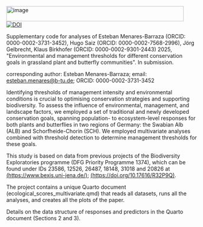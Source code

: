 <img width="468" height="40" alt="image" src="https://github.com/user-attachments/assets/090f98e6-ac43-4fe4-9fd1-39f78c2397a2" />[![DOI](https://zenodo.org/badge/DOI/10.5281/zenodo.15858289.svg)](https://doi.org/10.5281/zenodo.15858289)

Supplementary code for analyses of Esteban Menares-Barraza (ORCID: 0000-0002-3731-3452), Hugo Saiz (ORCID: 0000-0002-7568-2996), Jörg Gelbrecht, Klaus Birkhofer (ORCID: 0000-0002-9301-2443) 2025, "Environmental and management thresholds for different conservation goals in grassland plant and butterfly communities". In submission.

corresponding author: Esteban Menares-Barraza; email: esteban.menares@b-tu.de; ORCID: 0000-0002-3731-3452

Identifying thresholds of management intensity and environmental conditions is crucial to optimising conservation strategies and supporting biodiversity. To assess the influence of environmental, management, and landscape factors, we employed a set of traditional and newly developed conservation goals, spanning population- to ecosystem-level responses for both plants and butterflies in two regions of Germany: the Swabian Alb (ALB) and Schorfheide-Chorin (SCH). We employed multivariate analyses combined with threshold detection to determine management thresholds for these goals. 

This study is based on data from previous projects of the Biodiversity Exploratories programme (DFG Priority Programme 1374), which can be found under IDs 23586, 12526, 26487, 18148, 31018 and 20826 at [(https://www.bexis.uni-jena.de/)](https://www.bexis.uni-jena.de/); [(https://doi.org/10.17616/R32P9Q)](https://doi.org/10.17616/R32P9Q).

The project contains a unique Quarto document (ecological_scores_multivariate.qmd) that reads all datasets, runs all the analyses, and creates all the plots of the paper. 

Details on the data structure of responses and predictors in the Quarto document (Sections 2 and 3). 
